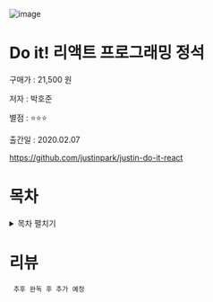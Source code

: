 ![image](https://github.com/al1kite/dev-book-I-ever-read/assets/102217402/c6441774-e859-4848-a1a0-b1fbb3d07f52)


# Do it! 리액트 프로그래밍 정석

구매가 : 21,500 원 

저자 : 박호준 

별점 : ⭐⭐⭐

출간일 : 2020.02.07

https://github.com/justinpark/justin-do-it-react

# 목차

<details>
<summary> 목차 펼치기 </summary>

## 첫째마당 리액트 시작하기

###  _01 리액트 시작하기

__01-1 리액트의 정체를 알아보자!

__01-2 리액트 개발 환경 설치하기

__01-3 리액트 앱 수정하기

### _02 리액트 ES6 문법 엑기스

__02-1 템플릿 문자열

__02-2 전개 연산자

__02-3 가변 변수와 불변 변수

__02-4 클래스

__02-5 화살표 함수

__02-6 객체 확장 표현식과 구조 분해 할당

__02-7 라이브러리 의존성 관리

__02-8 배열 함수

__02-9 비동기 함수

__02-10 디바운스와 스로틀

### _03 리액트 컴포넌트

__03-1 컴포넌트를 표현하는 JSX

__03-2 컴포넌트와 구성 요소

__03-3 컴포넌트에 데이터를 전달하는 프로퍼티

__03-4 컴포넌트 상태 관리하기

__03-5 컴포넌트의 생명주기

__03-6 클래스형 컴포넌트

__03-7 함수형 컴포넌트

__03-8 배열 컴포넌트

__03-9 컴포넌트에서 콜백 함수와 이벤트 처리하기

__03-10 Input 컴포넌트 만들면서 복습하기

### _04 에어비앤비 디자인 시스템 따라 하기

__04-1 비주얼 테스트로 더 쉽게 개발하기

__04-2 CSS로 컴포넌트 스타일 적용하기

__04-3 스타일 컴포넌트 만들기

__04-4 테스트 위주 개발 방법 사용해 보기

__04-5 CheckBox 컴포넌트 만들면서 복습하기

## 둘째마당 리액트 고급 기술 따라 하기

### _05 하이어오더 컴포넌트

__05-1 커링과 조합 개념 공부하기

__05-2 하이어오더 컴포넌트 기초 개념 공부하기

__05-3 하이어오더 컴포넌트 라이브러리 사용하기

__05-4 다중 하이어오더 컴포넌트 사용하기

__05-5 필수 입력 항목 표시 기능 추가하며 하이어오더 컴포넌트 복습하기

### _06 컨텍스트로 데이터 관리하기

__06-1 컨텍스트의 기초 개념 알아보기

__06-2 컨텍스트 제대로 사용하기

__06-3 컨텍스트 API 활용하기

__06-4 컨텍스트로 모달 만들기

__06-5 입력 폼 만들며 컨텍스트 복습하기

### _07 리덕스로 데이터 관리하기

__07-1 리덕스 기초 알아보기

__07-2 액션과 리듀서의 관계 알아보기

__07-3 그래프 데이터베이스 도입하기

__07-4 데이터를 위한 컴포넌트 알아보기

__07-5 검색 기능 만들면서 리덕스 복습하기

## 셋째마당 리액트 실무 개발하기

_08 가상 코인 거래소 만들기

__08-1 가상 코인 거래소 살펴보기

__08-2 가상 코인 거래소의 공용 컴포넌트 만들기

__08-3 프로젝트 구성하기

### _09 원격 데이터 연결하기

__09-1 가상 데이터 서버 설정하기

__09-2 데이터 요청을 위한 axios 라이브러리 도입하기

__09-3 가상 코인 거래소에 리덕스 적용하기

__09-4 가상 코인 거래소에 검색 기능 추가하기

__09-5 가상 코인 거래 기능 추가하며 마무리하기

### _10 리덕스 고급 기능 활용하기

__10-1 미들웨어 기초 알아보기

__10-2 redux-thunk와 비동기 제어

__10-3 서버 지연 처리와 오류 표시하기

__10-4 미들웨어로 알림 메시지 띄우기

__10-5 코인 거래 알림 효과 추가하며 마무리하기

### _11 에어비앤비 개발 방식으로 비동기 제어하기

__11-1 redux-pack 미들웨어로 비동기 제어하기

__11-2 대용량 데이터 효율적으로 처리하기

__11-3 셀렉터로 스토어 데이터 변환하기

__11-4 axios 호출 작업 모듈화하기

__11-5 회원 가입 기능 추가하며 마무리하기

### _12 리액트 라우터 적용하기

__12-1 싱글 페이지 애플리케이션

__12-2 리액트 라우터 구성하기

__12-3 주소와 리덕스 연결하기

### 에어비앤비 개발자의 비밀 레시피

__레시피 1 코드 스플릿팅 기법으로 bundle.js 크기 줄이기

__레시피 2 파이어베이스에 가상 코인 거래소 배포하기

__레시피 3 서버 사이드 렌더링 도입하기

__레시피 4 next.js 서버로 구동되는 서비스 배포하기

__레시피 5 파이어베이스 DB 연결하기

</details>

# 리뷰

```agsl
 추후 완독 후 추가 예정
```

